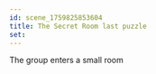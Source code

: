 ```yaml
---
id: scene_1759825853604
title: The Secret Room last puzzle
set:
---
```


The group enters a small room 